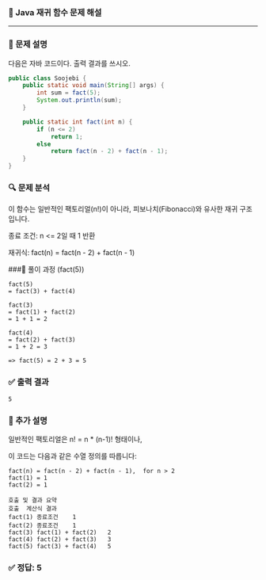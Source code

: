 ### 📘 Java 재귀 함수 문제 해설

---

### 🔹 문제 설명

다음은 자바 코드이다. 출력 결과를 쓰시오.

```java
public class Soojebi {
    public static void main(String[] args) {
        int sum = fact(5);
        System.out.println(sum);
    }

    public static int fact(int n) {
        if (n <= 2)
            return 1;
        else
            return fact(n - 2) + fact(n - 1);
    }
}
```

### 🔍 문제 분석
이 함수는 일반적인 팩토리얼(n!)이 아니라, 피보나치(Fibonacci)와 유사한 재귀 구조입니다.

종료 조건: n <= 2일 때 1 반환

재귀식: fact(n) = fact(n - 2) + fact(n - 1)

###🧠 풀이 과정 (fact(5))
```
fact(5)
= fact(3) + fact(4)

fact(3)
= fact(1) + fact(2)
= 1 + 1 = 2

fact(4)
= fact(2) + fact(3)
= 1 + 2 = 3

=> fact(5) = 2 + 3 = 5
```

### ✅ 출력 결과
```
5
```

### 📝 추가 설명
일반적인 팩토리얼은 n! = n * (n-1)! 형태이나,

이 코드는 다음과 같은 수열 정의를 따릅니다:

```
fact(n) = fact(n - 2) + fact(n - 1),  for n > 2
fact(1) = 1
fact(2) = 1
```
```
호출 및 결과 요약
호출	계산식	결과
fact(1)	종료조건	1
fact(2)	종료조건	1
fact(3)	fact(1) + fact(2)	2
fact(4)	fact(2) + fact(3)	3
fact(5)	fact(3) + fact(4)	5
```

### ✅ 정답: 5
